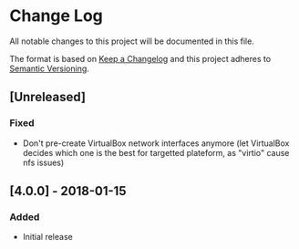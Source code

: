 # Change Log
All notable changes to this project will be documented in this file.

The format is based on [Keep a Changelog](http://keepachangelog.com/)
and this project adheres to [Semantic Versioning](http://semver.org/).

## [Unreleased]
### Fixed
- Don't pre-create VirtualBox network interfaces anymore (let VirtualBox decides
  which one is the best for targetted plateform, as "virtio" cause nfs issues)

## [4.0.0] - 2018-01-15
### Added
- Initial release
